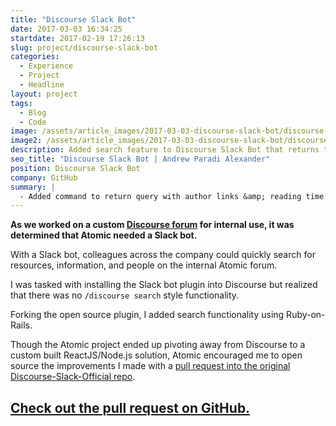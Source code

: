 ```yaml
---
title: "Discourse Slack Bot"
date: 2017-03-03 16:34:25
startdate: 2017-02-19 17:26:13
slug: project/discourse-slack-bot
categories:
  - Experience
  - Project
  - Headline
layout: project
tags:
  - Blog
  - Code
image: /assets/article_images/2017-03-03-discourse-slack-bot/discourse-slack-bot-2-2000c.png
image2: /assets/article_images/2017-03-03-discourse-slack-bot/discourse-slack-bot-2-1000c.png
description: Added search feature to Discourse Slack Bot that returns top 5 search results with author links and calculated reading time.
seo_title: "Discourse Slack Bot | Andrew Paradi Alexander"
position: Discourse Slack Bot
company: GitHub
summary: |
  - Added command to return query with author links &amp; reading time
---
```


**As we worked on a custom [Discourse forum](https://www.discourse.org/) for internal use, it was determined that Atomic needed a Slack bot.**

With a Slack bot, colleagues across the company could quickly search for resources, information, and people on the internal Atomic forum.

I was tasked with installing the Slack bot plugin into Discourse but realized that there was no `/discourse search` style functionality.

Forking the open source plugin, I added search functionality using Ruby-on-Rails.

Though the Atomic project ended up pivoting away from Discourse to a custom built ReactJS/Node.js solution, Atomic encouraged me to open source the improvements I made with a [pull request into the original Discourse-Slack-Official repo](https://github.com/discourse/discourse-slack-official/pull/19).

## [Check out the pull request on GitHub.](https://github.com/discourse/discourse-slack-official/pull/19)
